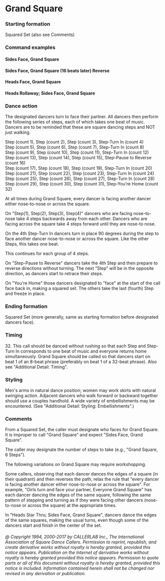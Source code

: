 
# Grand Square

### Starting formation

Squared Set (also see Comments)

### Command examples

#### Sides Face, Grand Square
#### Sides Face, Grand Square (16 beats later) Reverse
#### Heads Face, Grand Square
#### Heads Rollaway; Sides Face, Grand Square

### Dance action

The designated dancers turn to face their partner.
All dancers then perform the following series of steps, each of which takes one beat of music.
Dancers are to be reminded that these are square dancing steps and NOT just walking.

Step (count 1), Step (count 2), Step (count 3), Step-Turn In (count 4)  
Step (count 5), Step (count 6), Step (count 7), Step-Turn In (count 8)  
Step (count 9), Step (count 10), Step (count 11), Step-Turn In (count 12)  
Step (count 13), Step (count 14), Step (count 15), Step-Pause to Reverse (count 16)  
Step (count 17), Step (count 18), Step (count 19), Step-Turn In (count 20)  
Step (count 21), Step (count 22), Step (count 23), Step-Turn In (count 24)  
Step (count 25), Step (count 26), Step (count 27), Step-Turn In (count 28)  
Step (count 29), Step (count 30), Step (count 31), Step-You’re Home (count 32)

At all times during Grand Square, every dancer is facing another dancer either nose-to-nose or across the square.

On "Step(1), Step(2), Step(3), Step(4)" dancers who are facing nose-to-nose take 4 steps backwards away from each other. Dancers who are facing across the square take 4 steps forward until they are nose-to nose.

On the 4th Step-Turn In dancers turn in place 90 degrees during the step to face another dancer nose-to-nose or across the square. Like the other Steps, this takes one beat.

This continues for each group of 4 steps.

On "Step-Pause to Reverse" dancers take the 4th Step and then prepare to reverse directions without turning. The next “Step” will be in the opposite direction, as dancers start to retrace their steps.

On "You're Home" those dancers designated to "face" at the start of the call face back in, making a squared set. The others take the last (fourth) Step and freeze in place.


### Ending formation

Squared Set (more generally, same as starting formation before designated dancers face).

### Timing

32\. 
This call should be danced without rushing so that each Step and Step-Turn In
corresponds to one beat of music and everyone returns home simultaneously.
Grand Square should be called so that dancers start on beat 1 of an 8-beat phrase
(preferably on beat 1 of a 32-beat phrase). Also see "Additional Detail: Timing".

### Styling

Men's arms in natural dance position; women may work skirts with natural
swinging action. Adjacent dancers who walk forward or backward together
should use a couples handhold.
A wide variety of embellishments may be encountered.
(See "Additional Detail: Styling: Embellishments".)

### Comments

From a Squared Set, the caller must designate who faces for Grand Square.
It is improper to call "Grand Square" and expect "Sides Face, Grand Square".

The caller may designate the number of steps to take (e.g., "Grand Square, 6 Steps").

The following variations on Grand Square may require workshopping.

Some callers, observing that each dancer dances the edges of a square (in their quadrant) and then reverses the path, relax the rule that "every dancer is facing another dancer either nose-to-nose or across the square". For example, "Girls turn and face your partner, Everyone Grand Square" has each dancer dancing the edges of the same square, following the same pattern of stepping and turning as if they were facing other dancers (nose-to-nose or across the square) at the appropriate times.

In "Heads Star Thru; Sides Face, Grand Square", dancers dance the edges of the same squares, making the usual turns, even though some of the dancers start and finish in the center of the set.

###### @ Copyright 1994, 2000-2017 by CALLERLAB Inc., The International Association of Square Dance Callers. Permission to reprint, republish, and create derivative works without royalty is hereby granted, provided this notice appears. Publication on the Internet of derivative works without royalty is hereby granted provided this notice appears. Permission to quote parts or all of this document without royalty is hereby granted, provided this notice is included. Information contained herein shall not be changed nor revised in any derivation or publication.
